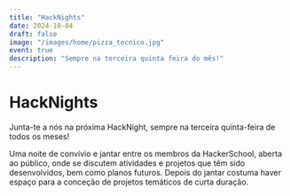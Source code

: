 ```yaml
---
title: "HackNights"
date: 2024-10-04
draft: false
image: "/images/home/pizza_tecnico.jpg"
event: true
description: "Sempre na terceira quinta feira do mês!"
---
```


# HackNights

Junta-te a nós na próxima HackNight, sempre na terceira quinta-feira de todos os meses!

Uma noite de convívio e jantar entre os membros da HackerSchool, aberta ao público, onde se discutem atividades e projetos que têm sido desenvolvidos, bem como planos futuros. Depois do jantar costuma haver espaço para a conceção de projetos temáticos de curta duração.

<!-- ![Hackers com pizzas junto ao logo do Técnico, na Alameda.](/images/home/pizza_tecnico.jpg)  -->
